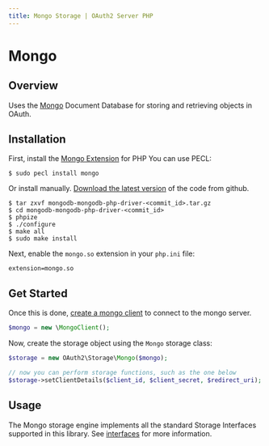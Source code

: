 ```yaml
---
title: Mongo Storage | OAuth2 Server PHP
---
```


# Mongo

## Overview

Uses the [Mongo](http://www.mongodb.org/) Document Database
for storing and retrieving objects in OAuth.

## Installation

First, install the [Mongo Extension](http://www.php.net/manual/en/book.mongo.php) for PHP
You can use PECL:

```text
$ sudo pecl install mongo
```

Or install manually. [Download the latest version](https://github.com/mongodb/mongo-php-driver)
of the code from github.

```text
$ tar zxvf mongodb-mongodb-php-driver-<commit_id>.tar.gz
$ cd mongodb-mongodb-php-driver-<commit_id>
$ phpize
$ ./configure
$ make all
$ sudo make install
```

Next, enable the `mongo.so` extension in your `php.ini` file:

```text
extension=mongo.so
```

## Get Started

Once this is done, [create a mongo client](http://www.php.net/manual/en/class.mongoclient.php)
to connect to the mongo server.

```php
$mongo = new \MongoClient();
```

Now, create the storage object using the `Mongo` storage class:

```php
$storage = new OAuth2\Storage\Mongo($mongo);

// now you can perform storage functions, such as the one below
$storage->setClientDetails($client_id, $client_secret, $redirect_uri);
```

## Usage

The Mongo storage engine implements all the standard Storage Interfaces supported
in this library.  See [interfaces](../custom) for more information.